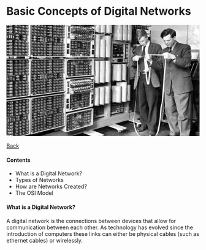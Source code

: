 # Basic Concepts of Digital Networks
<p align="center"><img src="old_comp2.jpg" height="" width=""></p>

[Back](README.md)

#### Contents
* What is a Digital Network?
* Types of Networks
* How are Networks Created?
* The OSI Model


#### What is a Digital Network?
A digital network is the connections between devices that allow for communication between each other. As technology has evolved since the introduction of computers these links can either be physical cables (such as ethernet cables) or wirelessly. 
